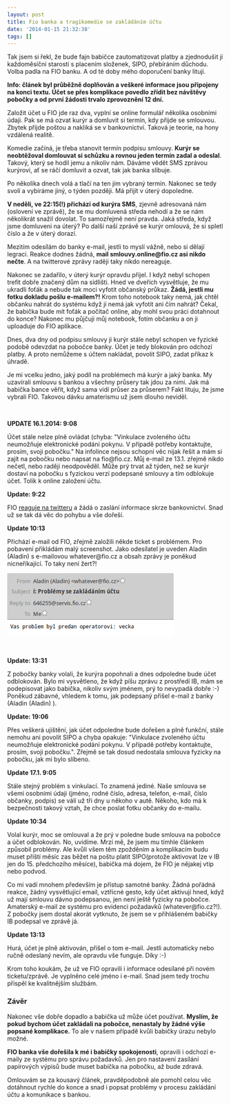```yaml
---
layout: post
title: Fio banka a tragikomedie se zakládáním účtu
date: '2014-01-15 21:32:38'
tags: []
---
```

Tak jsem si řekl, že bude fajn babičce zautomatizovat platby a zjednodušit jí každoměsíční starosti s placením složenek, SIPO, přebíráním důchodu. Volba padla na FIO banku. A od té doby mého doporučení banky lituji.

<p><strong>Info: článek byl průběžně doplňován a veškeré informace jsou připojeny na konci textu. Účet se přes komplikace povedlo zřídit bez návštěvy pobočky a od první žádosti trvalo zprovoznění 12 dní.</strong></p>
<p>Založit účet u FIO jde raz dva, vyplní se online formulář několika osobními údaji. Pak se má ozvat kurýr a domluvit si termín, kdy přijde se smlouvou. Zbytek přijde poštou a nakliká se v bankovnictví. Taková je teorie, na hony vzdálená realitě.</p>
<p>Komedie začíná, je třeba stanovit termín podpisu smlouvy. <strong>Kurýr se neobtěžoval domlouvat si schůzku a rovnou jeden termín zadal a odeslal</strong>. Takový, který se hodil jemu a nikoliv nám. Dáváme vědět SMS zprávou kurýrovi, ať se ráčí domluvit a ozvat, tak jak banka slibuje. </p>
<p>Po několika dnech volá a tlačí na ten jím vybraný termín. Nakonec se tedy svolí a vybíráme jiný, o týden později. Má přijít v úterý dopoledne. </p>
<p><strong>V neděli, ve 22:15(!) přichází od kurýra SMS</strong>, zjevně adresovaná nám (oslovení ve zprávě), že se mu domluvená středa nehodí a že se nám několikrát snažil dovolat. To samozřejmě není pravda. Jaká středa, když jsme domluveni na úterý? Po další naší zprávě se kurýr omlouvá, že si spletl číslo a že v úterý dorazí. </p>
<p>Mezitím odesílám do banky e-mail, jestli to myslí vážně, nebo si dělají legraci. Reakce dodnes žádná, <strong>mail smlouvy.online@fio.cz asi nikdo nečte</strong>. A na twitterové zprávy raději taky nikdo nereaguje.</p>
<p>Nakonec se zadařilo, v úterý kurýr opravdu přijel. I když nebyl schopen trefit dobře značený dům na sídlišti. Hned ve dveřích vysvětluje, že mu ukradli foťák a nebude tak moci vyfotit občanský průkaz. <strong>Žádá, jestli mu fotku dokladu pošlu e-mailem?!</strong> Krom toho notebook taky nemá, jak chtěl občanku nahrát do systému když jí nemá jak vyfotit ani čím nahrát? Čekal, že babička bude mít foťák a počítač online, aby mohl svou práci dotahnout do konce? Nakonec mu půjčuji můj notebook, fotím občanku a on ji uploaduje do FIO aplikace.</p>
<p>Dnes, dva dny od podpisu smlouvy ji kurýr stále nebyl schopen ve fyzické podobě odevzdat na pobočce banky. Účet je tedy blokován pro odchozí platby. A proto nemůžeme s účtem nakládat, povolit SIPO, zadat příkaz k úhradě.</p>
<p>Je mi vcelku jedno, jaký podíl na problémech má kurýr a jaký banka. My uzavírali smlouvu s bankou a všechny průsery tak jdou za nimi. Jak má babička bance věřit, když sama vidí průser za průserem? Fakt lituju, že jsme vybrali FIO. Takovou dávku amaterismu už jsem dlouho neviděl.</p>
<p> </p>
<p><strong>UPDATE 16.1.2014: 9:08</strong></p>
<p>Účet stále nelze plně ovládat (chyba: "Vinkulace zvoleného účtu neumožňuje elektronické podání pokynu. V případě potřeby kontaktujte, prosím, svoji pobočku." Na infolince nejsou schopni věc nijak řešit a mám si zajít na pobočku nebo napsat na fio@fio.cz. Můj e-mail ze 13.1. zřejmě nikdo nečetl, nebo raději neodpověděl. Může prý trvat až týden, než se kurýr dostaví na pobočku s fyzickou verzí podepsané smlouvy a tím odblokuje účet. Tolik k online založení účtu.</p>
<p><strong>Update: 9:22 </strong></p>
<p>FIO <a href="https://twitter.com/FIO_banka/status/423731934473109504">reaguje na twitteru</a> a žádá o zaslání informace skrze bankovnictví. Snad už se tak dá věc do pohybu a vše dořeší.</p>
<p><strong>Update 10:13</strong></p>
<p>Přichází e-mail od FIO, zřejmě založili někde ticket s problémem. Pro pobavení přikládám malý screenshot. Jako odesílatel je uveden Aladin (Aladin) s e-mailovou whatever@fio.cz a obsah zprávy je poněkud nicneříkající. To taky není žert?!</p>
<p><img src="/images/403.png" alt="whatever@fio.cz" width="386" height="146" /></p>
<p> </p>
<p><strong>Update: 13:31</strong></p>
<p>Z pobočky banky volali, že kurýra popohnali a dnes odpoledne bude účet odblokován. Bylo mi vysvětleno, že když píšu zprávu z prostředí IB, mám se podepisovat jako babička, nikoliv svým jménem, prý to nevypadá dobře :-) Poněkud zábavné, vhledem k tomu, jak podepsaný přišel e-mail z banky (Aladin (Aladin) <whatever@fio.cz>). </p>
<p><strong>Update: 19:06</strong></p>
<p>Přes veškerá ujištění, jak účet odpoledne bude dořešen a plně funkční, stále nemohu ani povolit SIPO a chyba opakuje: "Vinkulace zvoleného účtu neumožňuje elektronické podání pokynu. V případě potřeby kontaktujte, prosím, svoji pobočku.". Zřejmě se tak dosud nedostala smlouva fyzicky na pobočku, jak mi bylo slíbeno.   </p>
<p><strong>Update 17.1. 9:05</strong></p>
<p>Stále stejný problém s vinkulací. To znamená jediné. Naše smlouva se všemi osobními údaji (jméno, rodné číslo, adresa, telefon, e-mail, číslo občanky, podpis) se válí už tři dny u někoho v autě. Někoho, kdo má k bezpečnosti takový vztah, že chce poslat fotku občanky do e-mailu.</p>
<p><strong>Update 10:34</strong></p>
<p>Volal kurýr, moc se omlouval a že prý v poledne bude smlouva na pobočce a účet odblokován. No, uvidíme. Mrzí mě, že jsem mu tímhle článkem způsobil problémy. Ale kvůli všem těm zpožděním a komplikacím budu muset příští měsíc zas běžet na poštu platit SIPO(protože aktivovat lze v IB jen do 15. předchozího měsíce), babička má dojem, že FIO je nějakej vtip nebo podvod.</p>
<p>Co mi vadí mnohem především je přístup samotné banky. Žádná pořádná reakce, žádný vysvětlující email, vztřícné gesto, kdy účet aktivují hned, když už mají smlouvu dávno podepsanou, jen není ještě fyzicky na pobočce. Amaterský e-mail ze systému pro evidenci požadavků (whatever@fio.cz?!). Z pobočky jsem dostal akorát vytknuto, že jsem se v přihlášeném babičky IB podepsal ve zprávě já. </p>
<p><strong>Update 13:13</strong></p>
<p>Hurá, účet je plně aktivován, přišel o tom e-mail. Jestli automaticky nebo ručně odeslaný nevím, ale opravdu vše funguje. Díky :-)</p>
<p>Krom toho koukám, že už ve FIO opravili i informace odesílané při novém ticketu/zprávě. Je vyplněno celé jméno i e-mail. Snad jsem tedy trochu přispěl ke kvalitnějším službám.</p>
<h3><strong>Závěr</strong></h3>
<p>Nakonec vše dobře dopadlo a babička už může účet používat. <strong>Myslím, že pokud bychom účet zakládali na pobočce, nenastaly by žádné výše popsané komplikace.</strong> To ale v našem případě kvůli babičky úrazu nebylo možné.</p>
<p><strong>FIO banka vše dořešila k mé i babičky spokojenosti</strong>, opravili i odchozí e-maily ze systému pro správu požadavků. Jen pro nastavení zasílání papírových výpisů bude muset babička na pobočku, až bude zdravá. </p>
<p>Omlouvám se za kousavý článek, pravděpodobně ale pomohl celou věc dotáhnout rychle do konce a snad i popsat problémy v procesu zakládání účtu a komunikace s bankou. </p>
<p> </p>
